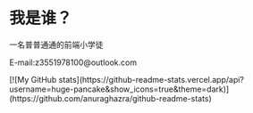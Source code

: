 <h1>我是谁？</h1>
<p>一名普普通通的前端小学徒</p>
<p>E-mail:z3551978100@outlook.com</p>
<!---
misaka-mikoto-love/misaka-mikoto-love is a ✨ special ✨ repository because its `README.md` (this file) appears on your GitHub profile.
You can click the Preview link to take a look at your changes.
--->
[![My GitHub stats](https://github-readme-stats.vercel.app/api?username=huge-pancake&show_icons=true&theme=dark)](https://github.com/anuraghazra/github-readme-stats)

